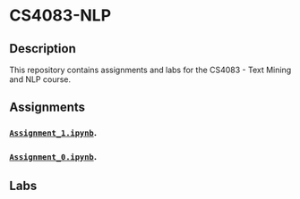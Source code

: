 # CS4083-NLP

## Description
This repository contains assignments and labs for the CS4083 - Text Mining and NLP course.

## Assignments

### [`Assignment_1.ipynb`](https://github.com/GDHadeel/CS4083-NLP/blob/main/assignments/Assignment_1.ipynb).

### [`Assignment_0.ipynb`](https://github.com/GDHadeel/CS4083-NLP/blob/main/assignments/assignment_0.ipynb).

## Labs

